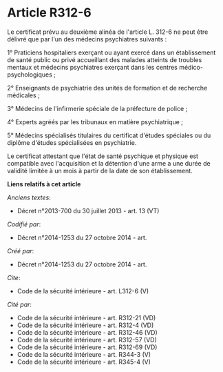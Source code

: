 # Article R312-6

Le certificat prévu au deuxième alinéa de l'article L. 312-6 ne peut être délivré que par l'un des médecins psychiatres
suivants : 

1° Praticiens hospitaliers exerçant ou ayant exercé dans un établissement de santé public ou privé accueillant des malades
atteints de troubles mentaux et médecins psychiatres exerçant dans les centres médico-psychologiques ; 

2° Enseignants de psychiatrie des unités de formation et de recherche médicales ; 

3° Médecins de l'infirmerie spéciale de la préfecture de police ; 

4° Experts agréés par les tribunaux en matière psychiatrique ; 

5° Médecins spécialisés titulaires du certificat d'études spéciales ou du diplôme d'études spécialisées en psychiatrie. 

Le certificat attestant que l'état de santé psychique et physique est compatible avec l'acquisition et la détention d'une
arme a une durée de validité limitée à un mois à partir de la date de son établissement.

**Liens relatifs à cet article**

_Anciens textes_:

  - Décret n°2013-700 du 30 juillet 2013 - art. 13 (VT)

_Codifié par_:

  - Décret n°2014-1253 du 27 octobre 2014 - art.

_Créé par_:

  - Décret n°2014-1253 du 27 octobre 2014 - art.

_Cite_:

  - Code de la sécurité intérieure - art. L312-6 (V)

_Cité par_:

  - Code de la sécurité intérieure - art. R312-21 (VD)
  - Code de la sécurité intérieure - art. R312-4 (VD)
  - Code de la sécurité intérieure - art. R312-46 (VD)
  - Code de la sécurité intérieure - art. R312-57 (VD)
  - Code de la sécurité intérieure - art. R312-69 (VD)
  - Code de la sécurité intérieure - art. R344-3 (V)
  - Code de la sécurité intérieure - art. R345-4 (V)
